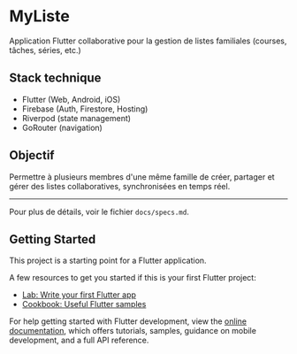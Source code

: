 # MyListe

Application Flutter collaborative pour la gestion de listes familiales (courses, tâches, séries, etc.)

## Stack technique
- Flutter (Web, Android, iOS)
- Firebase (Auth, Firestore, Hosting)
- Riverpod (state management)
- GoRouter (navigation)

## Objectif
Permettre à plusieurs membres d'une même famille de créer, partager et gérer des listes collaboratives, synchronisées en temps réel.

---

Pour plus de détails, voir le fichier `docs/specs.md`.

## Getting Started

This project is a starting point for a Flutter application.

A few resources to get you started if this is your first Flutter project:

- [Lab: Write your first Flutter app](https://docs.flutter.dev/get-started/codelab)
- [Cookbook: Useful Flutter samples](https://docs.flutter.dev/cookbook)

For help getting started with Flutter development, view the
[online documentation](https://docs.flutter.dev/), which offers tutorials,
samples, guidance on mobile development, and a full API reference.
